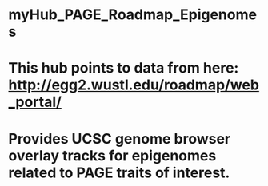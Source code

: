 # myHub_PAGE_Roadmap_Epigenomes
# This hub points to data from here: http://egg2.wustl.edu/roadmap/web_portal/
# Provides UCSC genome browser overlay tracks for epigenomes related to PAGE traits of interest. 
